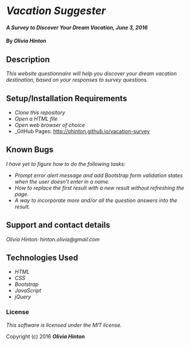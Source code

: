 # _Vacation Suggester_

#### _A Survey to Discover Your Dream Vacation, June 3, 2016_

#### By _**Olivia Hinton**_

## Description

_This website questionnaire will help you discover your dream vacation destination, based on your responses to survey questions._

## Setup/Installation Requirements

* _Clone this repository_
* _Open a HTML file_
* _Open web browser of choice_
* _GitHub Pages: http://ohinton.github.io/vacation-survey

## Known Bugs

_I have yet to figure how to do the following tasks:_
* _Prompt error alert message and add Bootstrap form validation states when the user doesn't enter in a name._
* _How to replace the first result with a new result without refreshing the page._
* _A way to incorporate more and/or all the question answers into the result._

## Support and contact details

_Olivia Hinton: hinton.olivia@gmail.com_

## Technologies Used

* _HTML_
* _CSS_
* _Bootstrap_
* _JavaScript_
* _jQuery_

### License

*This software is licensed under the MIT license.*

Copyright (c) 2016 **_Olivia Hinton_**
